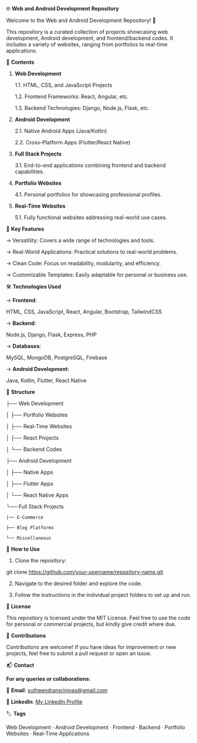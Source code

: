 🌐 **********Web and Android Development Repository**********

Welcome to the Web and Android Development Repository! 🚀

This repository is a curated collection of projects showcasing web development, Android development, and frontend/backend codes. It includes a variety of websites, ranging from portfolios to real-time applications.

📌 ************Contents************

1. ******Web Development******
   
    1.1. HTML, CSS, and JavaScript Projects

    1.2. Frontend Frameworks: React, Angular, etc.

    1.3. Backend Technologies: Django, Node.js, Flask, etc.


2. ******Android Development******
   
    2.1. Native Android Apps (Java/Kotlin)

    2.2. Cross-Platform Apps (Flutter/React Native)


3. ******Full Stack Projects******
   
    3.1. End-to-end applications combining frontend and backend capabilities.


4. ******Portfolio Websites******
   
    4.1. Personal portfolios for showcasing professional profiles.


5. ********Real-Time Websites********
   
    5.1. Fully functional websites addressing real-world use cases.


🚀 ************Key Features************


-> Versatility: Covers a wide range of technologies and tools.

-> Real-World Applications: Practical solutions to real-world problems.

-> Clean Code: Focus on readability, modularity, and efficiency.

-> Customizable Templates: Easily adaptable for personal or business use.


🛠️ ************Technologies Used************


-> ********Frontend********:

HTML, CSS, JavaScript, React, Angular, Bootstrap, TailwindCSS


-> ********Backend********:

Node.js, Django, Flask, Express, PHP


-> ********Databases********:

MySQL, MongoDB, PostgreSQL, Firebase


-> ******Android Development******:

Java, Kotlin, Flutter, React Native


📂 ********Structure********


├── Web Development

│   ├── Portfolio Websites

│   ├── Real-Time Websites

│   ├── React Projects

│   └── Backend Codes

├── Android Development

│   ├── Native Apps

│   ├── Flutter Apps

│   └── React Native Apps

└── Full Stack Projects

    |── E-Commerce
    
    ├── Blog Platforms
    
    └── Miscellaneous
    

🎯 ************How to Use************


1. Clone the repository:
   
git clone https://github.com/your-username/repository-name.git

2. Navigate to the desired folder and explore the code.
   
3. Follow the instructions in the individual project folders to set up and run.
   

📄 ************License************


This repository is licensed under the MIT License. Feel free to use the code for personal or commercial projects, but kindly give credit where due.


🌟 ************Contributions************

Contributions are welcome! If you have ideas for improvement or new projects, feel free to submit a pull request or open an issue.


📬 ************Contact************


********For any queries or collaborations********:


📧 ********Email********: sutheendransrinivas@gmail.com

💼 ********LinkedIn********: [My LinkedIn Profile](https://www.linkedin.com/in/s-sutheendran-112183105/)


🏷️ ************Tags************


Web Development · Android Development · Frontend · Backend · Portfolio Websites · Real-Time Applications
